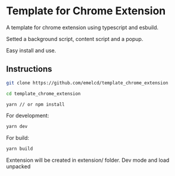# Template for Chrome Extension

A template for chrome extension using typescript and esbuild.

Setted a background script, content script and a popup.

Easy install and use.

## Instructions

```bash
git clone https://github.com/emelcd/template_chrome_extension

cd template_chrome_extension

yarn // or npm install
```

For development:

```bash
yarn dev
```

For build:

```bash
yarn build
```

Exntension will be created in extension/ folder. Dev mode and load unpacked
